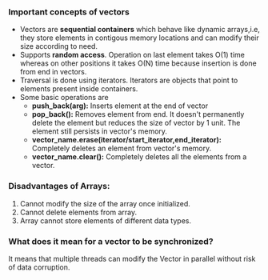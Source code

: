 ### Important concepts of vectors
- Vectors are **sequential containers** which behave like dynamic arrays,i.e, they store elements in contigous memory locations and can modify their size according to need.
- Supports **random access**. Operation on last element takes O(1) time whereas on other positions it takes O(N) time because insertion is done from end in vectors.
- Traversal is done using iterators. Iterators are objects that point to elements present inside containers.
- Some basic operations are
  - **push_back(arg):** Inserts element at the end of vector
  - **pop_back():** Removes element from end. It doesn't permanently delete the element but reduces the size of vector by 1 unit. The element still persists in vector's memory.
  - **vector_name.erase(iterator/start_iterator,end_iterator):** Completely deletes an element from vector's memory.
  - **vector_name.clear():** Completely deletes all the elements from a vector.
### Disadvantages of Arrays:
  1. Cannot modify the size of the array once initialized.
  2. Cannot delete elements from array.
  3. Array cannot store elements of different data types.
  
### What does it mean for a vector to be synchronized?
  
It means that multiple threads can modify the Vector in parallel without risk of data corruption.

